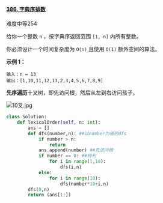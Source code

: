 #### [386. 字典序排数](https://leetcode-cn.com/problems/lexicographical-numbers/)

难度中等254

给你一个整数 `n` ，按字典序返回范围 `[1, n]` 内所有整数。

你必须设计一个时间复杂度为 `O(n)` 且使用 `O(1)` 额外空间的算法。

 

**示例 1：**

```
输入：n = 13
输出：[1,10,11,12,13,2,3,4,5,6,7,8,9]
```





**先序遍历**十叉树，即先访问根，然后从左到右访问孩子。

![10叉.jpg](https://pic.leetcode-cn.com/f3688ed7e01ca6f302c1f8321eb71ccac282319a77c4bbdd190f013c02fe48d7-10%E5%8F%89.jpg)

```python
class Solution:
    def lexicalOrder(self, n: int):
        ans = []
        def dfs(number,n): ##以number为根的dfs
            if number > n:
                return
            ans.append(number) ##先访问根
            if number == 0: ##特判
                for i in range(1,10):
                    dfs(i,n)
            else:
                for i in range(10):
                    dfs(number*10+i,n)
        dfs(0,n)
        return (ans[1:])
```

